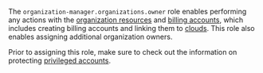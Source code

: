 The `organization-manager.organizations.owner` role enables performing any actions with the [organization resources](../../../organization/concepts/organization.md) and [billing accounts](../../../billing/concepts/billing-account.md), which includes creating billing accounts and linking them to [clouds](../../../resource-manager/concepts/resources-hierarchy.md#cloud). This role also enables assigning additional organization owners.

Prior to assigning this role, make sure to check out the information on protecting [privileged accounts](../../../security/standard/all.md#privileged-users).
